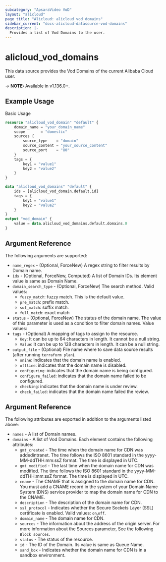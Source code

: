 ```yaml
---
subcategory: "ApsaraVideo VoD"
layout: "alicloud"
page_title: "Alicloud: alicloud_vod_domains"
sidebar_current: "docs-alicloud-datasource-vod-domains"
description: |-
  Provides a list of Vod Domains to the user.
---
```


# alicloud\_vod\_domains

This data source provides the Vod Domains of the current Alibaba Cloud user.

-> **NOTE:** Available in v1.136.0+.

## Example Usage

Basic Usage

```terraform
resource "alicloud_vod_domain" "default" {
	domain_name = "your_domain_name"
	scope       = "domestic"
	sources {
		source_type    = "domain"
		source_content = "your_source_content"
		source_port    = "80"
	}
	tags = {
		key1 = "value1"
		key2 = "value2"
	}
}

data "alicloud_vod_domains" "default" {
	ids = [alicloud_vod_domain.default.id]
	tags = {
		key1 = "value1"
		key2 = "value2"
	}
}
output "vod_domain" {
	value = data.alicloud_vod_domains.default.domains.0
}   

```

## Argument Reference

The following arguments are supported:

* `name_regex` - (Optional, ForceNew) A regex string to filter results by Domain name.
* `ids` - (Optional, ForceNew, Computed)  A list of Domain IDs. Its element value is same as Domain Name.
* `domain_search_type` - (Optional, ForceNew) The search method. Valid values:
  * `fuzzy_match`: fuzzy match. This is the default value.
  * `pre_match`: prefix match.
  * `suf_match`: suffix match.
  * `full_match`: exact match
* `status` - (Optional, ForceNew) The status of the domain name. The value of this parameter is used as a condition to filter domain names. Value values:
* `tags` - (Optional) A mapping of tags to assign to the resource.
  * `Key`: It can be up to 64 characters in length. It cannot be a null string. 
  * `Value`: It can be up to 128 characters in length. It can be a null string.
* `output_file` - (Optional) File name where to save data source results (after running `terraform plan`).
  * `onine`: indicates that the domain name is enabled.
  * `offline`: indicates that the domain name is disabled.
  * `configuring`: indicates that the domain name is being configured.
  * `configure_failed`: indicates that the domain name failed to be configured.
  * `checking`: indicates that the domain name is under review.
  * `check_failed`: indicates that the domain name failed the review.


## Argument Reference

The following attributes are exported in addition to the arguments listed above:

* `names` - A list of Domain names.
* `domains` - A list of Vod Domains. Each element contains the following attributes:
  * `gmt_created` - The time when the domain name for CDN was addedintranet. The time follows the ISO 8601 standard in the yyyy-MM-ddTHH:mm:ssZ format. The time is displayed in UTC.
  * `gmt_modified` - The last time when the domain name for CDN was modified. The time follows the ISO 8601 standard in the yyyy-MM-ddTHH:mm:ssZ format. The time is displayed in UTC.
  * `cname` - The CNAME that is assigned to the domain name for CDN. You must add a CNAME record in the system of your Domain Name System (DNS) service provider to map the domain name for CDN to the CNAME.
  * `description` - The description of the domain name for CDN.
  * `ssl_protocol` - Indicates whether the Secure Sockets Layer (SSL) certificate is enabled. Valid values: `on`,`off`.
  * `domain_name` - The domain name for CDN.
  * `sources` - The information about the address of the origin server. For more information about the Sources parameter, See the following `Block sources`.
  * `status` - The status of the resource.
  * `id` - The ID of the Domain. Its value is same as Queue Name.
  * `sand_box` - Indicates whether the domain name for CDN is in a sandbox environment.